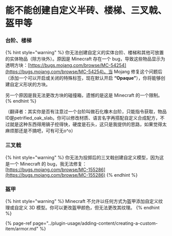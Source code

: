 # 能不能创建自定义半砖、楼梯、三叉戟、盔甲等

### 台阶、楼梯

{% hint style="warning" %}
你无法创建自定义的实体台阶、楼梯和其他可放置的实体物品（除方块外）。原因是 Minecraft 存在一个 bug，导致这些物品显示为透明方块：[https://bugs.mojang.com/browse/MC-54254](https://bugs.mojang.com/browse/MC-54254)。当 Mojang 修复这个问题后（添加一个可以开启或关闭的特殊标签，现在默认开启 **“Opaque”**），你将能够创建自定义形状的方块。

另一个原因是我无法更改方块的碰撞箱，遗憾的是这是 Minecraft 的一个限制。
{% endhint %}

（翻译者：其实你是否有注意过一个台阶叫做石化橡木台阶，只能指令获取，物品ID是petrified_oak_slab。你可以修改材质、语言名字再搭配自定义合成配方，不过就是这种东西得用镐子挖得快，硬度是石头，这只是我提供的思路，如果觉得太麻烦那还是不搞吧，可有可无o^o）

### 三叉戟

{% hint style="warning" %}
你无法为投掷后的三叉戟创建自定义模型，因为这是一个 Minecraft 的 bug，我无法修复：[https://bugs.mojang.com/browse/MC-155286](https://bugs.mojang.com/browse/MC-155286)
{% endhint %}

### 盔甲

{% hint style="warning" %}
Minecraft 不允许以任何方式为盔甲添加自定义纹理或自定义 3D 模型。你可以更改盔甲颜色，但无法更改其纹理。
{% endhint %}

{% page-ref page="../plugin-usage/adding-content/creating-a-custom-item/armor.md" %}
